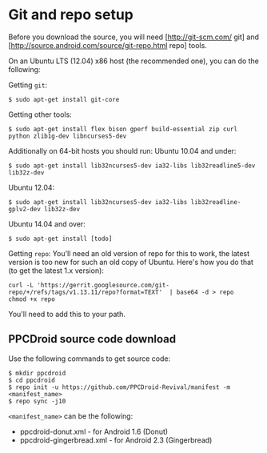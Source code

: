 # Git and repo setup

Before you download the source, you will need [http://git-scm.com/ git] and [http://source.android.com/source/git-repo.html repo] tools.

On an Ubuntu LTS (12.04) x86 host (the recommended one), you can do the following:

Getting `git`:
```
$ sudo apt-get install git-core
```

Getting other tools:
```
$ sudo apt-get install flex bison gperf build-essential zip curl python zlib1g-dev libncurses5-dev
```

Additionally on 64-bit hosts you should run:
Ubuntu 10.04 and under:
```
$ sudo apt-get install lib32ncurses5-dev ia32-libs lib32readline5-dev lib32z-dev
```
Ubuntu 12.04:
```
$ sudo apt-get install lib32ncurses5-dev ia32-libs lib32readline-gplv2-dev lib32z-dev
```
Ubuntu 14.04 and over:
```
$ sudo apt-get install [todo]
```

Getting `repo`:
You'll need an old version of repo for this to work, the latest version is too new for such an old copy of Ubuntu.  Here's how you do that (to get the latest 1.x version):
```
curl -L 'https://gerrit.googlesource.com/git-repo/+/refs/tags/v1.13.11/repo?format=TEXT'  | base64 -d > repo
chmod +x repo
```

You'll need to add this to your path.

## PPCDroid source code download
Use the following commands to get source code:

```
$ mkdir ppcdroid
$ cd ppcdroid
$ repo init -u https://github.com/PPCDroid-Revival/manifest -m <manifest_name>
$ repo sync -j10
```

`<manifest_name>` can be the following:
   * ppcdroid-donut.xml - for Android 1.6 (Donut)
   * ppcdroid-gingerbread.xml - for Android 2.3 (Gingerbread)
